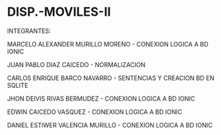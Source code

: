 # DISP.-MOVILES-II
INTEGRANTES:  

MARCELO ALEXANDER MURILLO MORENO - CONEXION LOGICA A BD IONIC  

JUAN PABLO DIAZ CAICEDO - NORMALIZACION   

CARLOS ENRIQUE BARCO NAVARRO - SENTENCIAS Y CREACION BD EN SQLITE  

JHON DEIVIS RIVAS BERMUDEZ - CONEXION LOGICA A BD IONIC  

EDWIN CAICEDO VASQUEZ - CONEXION LOGICA A BD IONIC  

DANIEL ESTIWER VALENCIA MURILLO - CONEXION LOGICA A BD IONIC
